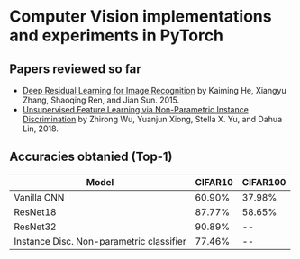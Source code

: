 # Computer Vision implementations and experiments in PyTorch

## Papers reviewed so far
* [Deep Residual Learning for Image Recognition](https://arxiv.org/abs/1512.03385) by Kaiming He, Xiangyu Zhang, Shaoqing Ren, and Jian Sun. 2015.
* [Unsupervised Feature Learning via Non-Parametric Instance Discrimination](http://arxiv.org/abs/1805.01978) by Zhirong Wu, Yuanjun Xiong, Stella X. Yu, and Dahua Lin, 2018.

## Accuracies obtanied (Top-1)
| Model                                        | CIFAR10   | CIFAR100  |
| -------------------------------------------- | --------- | --------- |
| Vanilla CNN                                  | 60.90%    | 37.98%    |
| ResNet18                                     | 87.77%    | 58.65%    |
| ResNet32                                     | 90.89%    | --        |
| Instance Disc. Non-parametric classifier     | 77.46%    | --        |
